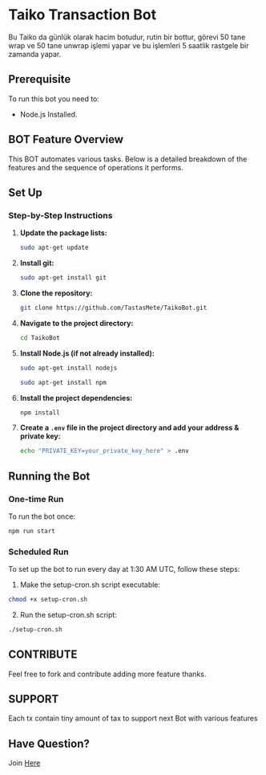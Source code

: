 # Taiko Transaction Bot

Bu Taiko da günlük olarak hacim botudur, rutin bir bottur, görevi 50 tane wrap ve 50 tane unwrap işlemi yapar ve bu işlemleri 5 saatlik rastgele bir zamanda yapar.

## Prerequisite

To run this bot you need to:

- Node.js Installed.

## BOT Feature Overview

This BOT automates various tasks. Below is a detailed breakdown of the features and the sequence of operations it performs.


## Set Up

### Step-by-Step Instructions

1. **Update the package lists:**

    ```sh
    sudo apt-get update
    ```

2. **Install git:**

    ```sh
    sudo apt-get install git
    ```

3. **Clone the repository:**

    ```sh
    git clone https://github.com/TastasMete/TaikoBot.git
    ```

4. **Navigate to the project directory:**

    ```sh
    cd TaikoBot
    ```

5. **Install Node.js (if not already installed):**

    ```sh
    sudo apt-get install nodejs
    ```
    ```sh    
    sudo apt-get install npm
    ```

6. **Install the project dependencies:**

    ```sh
    npm install
    ```

7. **Create a `.env` file in the project directory and add your address & private key:**

    
    ```sh
    echo "PRIVATE_KEY=your_private_key_here" > .env
    ```

## Running the Bot

### One-time Run

To run the bot once:

```sh
npm run start
```
### Scheduled Run

To set up the bot to run every day at 1:30 AM UTC, follow these steps:

1.	Make the setup-cron.sh script executable:
 ```sh
chmod +x setup-cron.sh
```
2.	Run the setup-cron.sh script:
```sh
./setup-cron.sh
```
## CONTRIBUTE

Feel free to fork and contribute adding more feature thanks.

## SUPPORT
Each tx contain tiny amount of tax to support next Bot with various features

## Have Question?
Join [Here](https://t.me/TaikoTxSupport)
